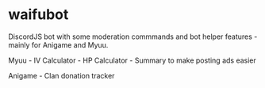 # waifubot

DiscordJS bot with some moderation commmands and bot helper features - mainly for Anigame and Myuu.

Myuu
    - IV Calculator
    - HP Calculator
    - Summary to make posting ads easier

Anigame
    - Clan donation tracker
